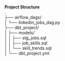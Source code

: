 
**Project Structure**
<br>.
<br>├── airflow_dags/
<br>│   └── linkedin_jobs_dag.py
<br>├── dbt_project/
<br>│   ├── models/
<br>│   │   ├── stg_jobs.sql
<br>│   │   ├── job_skills.sql
<br>│   │   └── skill_trends.sql
<br>│   └── dbt_project.yml
<br>